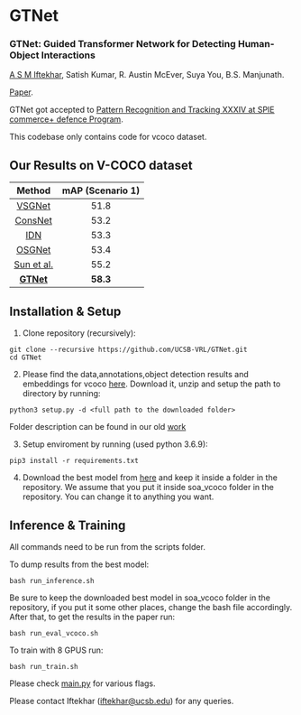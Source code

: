 # GTNet 
### **GTNet: Guided Transformer Network for Detecting Human-Object Interactions**
 [A S M Iftekhar](https://sites.google.com/view/asmiftekhar/home), Satish Kumar, R. Austin McEver, Suya You, B.S. Manjunath.
 
[Paper](https://arxiv.org/pdf/2108.00596.pdf).

GTNet got accepted to [Pattern Recognition
and Tracking XXXIV at SPIE commerce+ defence Program](https://spie.org/DCS23/conferencedetails/optical-pattern-recognition?enableBackToBrowse=true).

This codebase only contains code for vcoco dataset.

## Our Results on V-COCO dataset

|Method| mAP (Scenario 1)|
|:---:|:---:|
|[VSGNet](openaccess.thecvf.com/content_CVPR_2020/papers/Ulutan_VSGNet_Spatial_Attention_Network_for_Detecting_Human_Object_Interactions_Using_CVPR_2020_paper.pdf)| 51.8|
|[ConsNet](https://arxiv.org/abs/2008.06254)| 53.2|
|[IDN](https://arxiv.org/abs/2010.16219)| 53.3 |
|[OSGNet](https://www.tandfonline.com/doi/full/10.1080/0952813X.2020.1818293)| 53.4  |
|[Sun et al.](https://dl.acm.org/doi/10.1145/3512527.3531438)| 55.2 |
|[**GTNet**](https://arxiv.org/abs/2003.05541)| **58.3** |

## Installation & Setup
1. Clone repository (recursively):
```Shell
git clone --recursive https://github.com/UCSB-VRL/GTNet.git
cd GTNet
```
2. Please find the data,annotations,object detection results and embeddings for vcoco [here](https://drive.google.com/drive/folders/1RTPhhGWy0tyrO1mx6qAKjKyLfEwZqI23?usp=share_link). Download it, unzip and setup the path to directory by running:
```
python3 setup.py -d <full path to the downloaded folder>
```
Folder description can be found in our old [work](https://github.com/ASMIftekhar/VSGNet)

3. Setup enviroment by running (used python 3.6.9):
```
pip3 install -r requirements.txt
```
4. Download the best model from [here](https://drive.google.com/file/d/1cm9ICBSJZK3OuMWoxF2rgznDM4Vf-V7s/view?usp=sharing) and keep it inside a folder in the repository. We assume that you put it inside soa_vcoco folder in the repository. You can change it to anything you want.

## Inference & Training
All commands need to be run from the scripts folder.

To dump results from the best model:
```
bash run_inference.sh
```
Be sure to keep the downloaded best model in soa_vcoco folder in the repository, if you put it some other places, change the bash file accordingly.
After that, to get the results in the paper run:
```
bash run_eval_vcoco.sh
```
 
To train with 8 GPUS run:
```
bash run_train.sh
```
Please check [main.py](https://github.com/UCSB-VRL/GTNet/blob/master/scripts/main.py) for various flags.

Please contact Iftekhar (iftekhar@ucsb.edu) for any queries.




